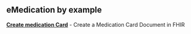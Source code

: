 ## eMedication by example
**[Create medication Card](../main/files/CreateAndImport_MedCard.md)** - Create a Medication Card Document in FHIR
